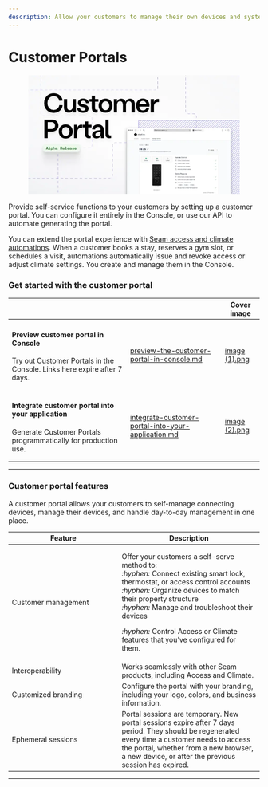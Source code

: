 ```yaml
---
description: Allow your customers to manage their own devices and systems.
---
```


# Customer Portals

<figure><img src="../../.gitbook/assets/portal.webp" alt=""><figcaption></figcaption></figure>

Provide self-service functions to your customers by setting up a customer portal. You can configure it entirely in the Console, or use our API to automate generating the portal.

You can extend the portal experience with [Seam access and climate automations](../reservation-automations.md). When a customer books a stay, reserves a gym slot, or schedules a visit, automations automatically issue and revoke access or adjust climate settings. You create and manage them in the Console.

### Get started with the customer portal

<table data-view="cards"><thead><tr><th></th><th data-hidden data-card-target data-type="content-ref"></th><th data-hidden data-card-cover data-type="image">Cover image</th></tr></thead><tbody><tr><td><h4>Preview customer portal in Console</h4><p>Try out Customer Portals in the Console. Links here expire after 7 days.</p></td><td><a href="preview-the-customer-portal-in-console.md">preview-the-customer-portal-in-console.md</a></td><td><a href="../../.gitbook/assets/image (1).png">image (1).png</a></td></tr><tr><td><h4>Integrate customer portal into your application</h4><p>Generate Customer Portals programmatically for production use.</p></td><td><a href="integrate-customer-portal-into-your-application.md">integrate-customer-portal-into-your-application.md</a></td><td><a href="../../.gitbook/assets/image (2).png">image (2).png</a></td></tr></tbody></table>

***

### Customer portal features

A customer portal allows your customers to self-manage connecting devices, manage their devices, and  handle day-to-day management in one place.

<table><thead><tr><th width="206.46875">Feature</th><th>Description</th></tr></thead><tbody><tr><td>Customer management</td><td><p>Offer your customers a self-serve method to:<br><i class="fa-hyphen">:hyphen:</i>  Connect existing smart lock, thermostat, or access control accounts<br><i class="fa-hyphen">:hyphen:</i>  Organize devices to match their property structure<br><i class="fa-hyphen">:hyphen:</i>  Manage and troubleshoot their devices</p><p><i class="fa-hyphen">:hyphen:</i>  Control Access or Climate features that you’ve configured for them.</p></td></tr><tr><td>Interoperability</td><td>Works seamlessly with other Seam products, including Access and Climate.</td></tr><tr><td>Customized branding</td><td>Configure the portal with your branding, including your logo, colors, and business information.</td></tr><tr><td>Ephemeral sessions</td><td>Portal sessions are temporary. New portal sessions expire after 7 days period. They should be regenerated every time a customer needs to access the portal, whether from a new browser, a new device, or after the previous session has expired.</td></tr></tbody></table>

***
